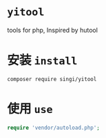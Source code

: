 # `yitool`

tools for php, Inspired by hutool

# 安装 `install`

```
composer require singi/yitool
```

# 使用 `use`

```php
require 'vendor/autoload.php';


```